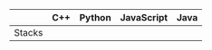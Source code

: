 |               |                C++ |               Python |                JavaScript |                Java|
|           --- |                --- |                  --- |                       --- |                --- |
|        Stacks |

